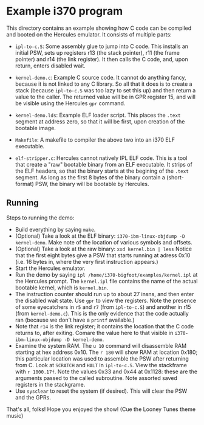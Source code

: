 # Example i370 program

This directory contains an example showing how C code can be compiled
and booted on the Hercules emulator.  It consists of multiple parts:

* `ipl-to-c.S`: Some assembly glue to jump into C code. This installs
  an initial PSW, sets up registers r13 (the stack pointer), r11 (the
  frame pointer) and r14 (the link register). It then calls the C code,
  and, upon return, enters disabled wait.

* `kernel-demo.c`: Example C source code. It cannot do anything fancy,
  because it is not linked to any C library. So all that it does is to
  create a stack (because `ipl-to-c.S` was too lazy to set this up)
  and then return a value to the caller. The returned value will be
  in GPR register 15, and will be visible using the Hercules `gpr`
  command.

* `kernel-demo.lds`: Example ELF loader script. This places the `.text`
  segment at address zero, so that it will be first, upon creation of
  the bootable image.

* `Makefile`: A makefile to compiler the above two into an i370 ELF
  executable.

* `elf-stripper.c`: Hercules cannot natively IPL ELF code. This is a
  tool that create a "raw" bootable binary from an ELF executable.
  It strips of the ELF headers, so that the binary starts at the
  begining of the `.text` segment. As long as the first 8 bytes of the
  binary contain a (short-format) PSW, the binary will be bootable by
  Hercules.

## Running
Steps to running the demo:

* Build everything by saying `make`.
* (Optional) Take a look at the ELF binary:
  `i370-ibm-linux-objdump -D kernel-demo`.  Make note of the location
  of various symbols and offsets.
* (Optional) Take a look at the raw binary: `xxd kernel.bin | less`
  Notice that the first eight bytes give a PSW that starts running at
  adress 0x10 (i.e. 16 bytes in, where the very first instruction appears.)
* Start the Hercules emulator.
* Run the demo by saying `ipl /home/i370-bigfoot/examples/kernel.ipl`
  at the Hercules prompt. The `kernel.ipl` file contains the name of
  the actual bootable kernel, which is `kernel.bin`.
* The instruction counter should run up to about 27 insns, and then enter
  the disabled wait state. Use `gpr` to view the registers. Note the
  presence of some eyecatchers in `r5` and `r7` (from `ipl-to-c.S`) and
  another in r15 (from `kernel-demo.c`). This is the only evidence that
  the code actually ran (because we don't have a `printf` available.)
* Note that `r14` is the link register; it contains the location that
  the C code returns to, after exiting. Comare the value here to that
  visible in `i370-ibm-linux-objdump -D kernel-demo`.
* Examine the system RAM. The `u 10` command will disassemble RAM starting
  at hex address 0x10. The `r 180` will show RAM at location 0x180; this
  particular location was used to assemble the PSW after returning from C.
  Look at `SCRATCH` and `HALT` in `ipl-to-c.S`. View the stackframe with
  `r 1000.17f`.  Note the values 0x33 and 0x44 at 0x1128: these are the
  arguments passed to the called subroutine.  Note assorted saved registers
  in the stackgrame.
* Use `sysclear` to reset the system (if desired). This will clear the
  PSW and the GPRs.

That's all, folks!
Hope you enjoyed the show!
(Cue the Looney Tunes theme music)
